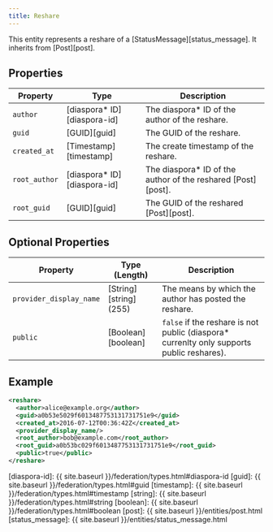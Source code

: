 ```yaml
---
title: Reshare
---
```


This entity represents a reshare of a [StatusMessage][status_message]. It inherits from [Post][post].

## Properties

| Property      | Type                         | Description                                                   |
| ------------- | ---------------------------- | ------------------------------------------------------------- |
| `author`      | [diaspora\* ID][diaspora-id] | The diaspora\* ID of the author of the reshare.               |
| `guid`        | [GUID][guid]                 | The GUID of the reshare.                                      |
| `created_at`  | [Timestamp][timestamp]       | The create timestamp of the reshare.                          |
| `root_author` | [diaspora\* ID][diaspora-id] | The diaspora\* ID of the author of the reshared [Post][post]. |
| `root_guid`   | [GUID][guid]                 | The GUID of the reshared [Post][post].                        |

## Optional Properties

| Property                | Type (Length)          | Description                                                                                |
| ----------------------- | ---------------------- | ------------------------------------------------------------------------------------------ |
| `provider_display_name` | [String][string] (255) | The means by which the author has posted the reshare.                                      |
| `public`                | [Boolean][boolean]     | `false` if the reshare is not public (diaspora\* currenlty only supports public reshares). |

## Example

~~~xml
<reshare>
  <author>alice@example.org</author>
  <guid>a0b53e5029f6013487753131731751e9</guid>
  <created_at>2016-07-12T00:36:42Z</created_at>
  <provider_display_name/>
  <root_author>bob@example.com</root_author>
  <root_guid>a0b53bc029f6013487753131731751e9</root_guid>
  <public>true</public>
</reshare>
~~~

[diaspora-id]: {{ site.baseurl }}/federation/types.html#diaspora-id
[guid]: {{ site.baseurl }}/federation/types.html#guid
[timestamp]: {{ site.baseurl }}/federation/types.html#timestamp
[string]: {{ site.baseurl }}/federation/types.html#string
[boolean]: {{ site.baseurl }}/federation/types.html#boolean
[post]: {{ site.baseurl }}/entities/post.html
[status_message]: {{ site.baseurl }}/entities/status_message.html
